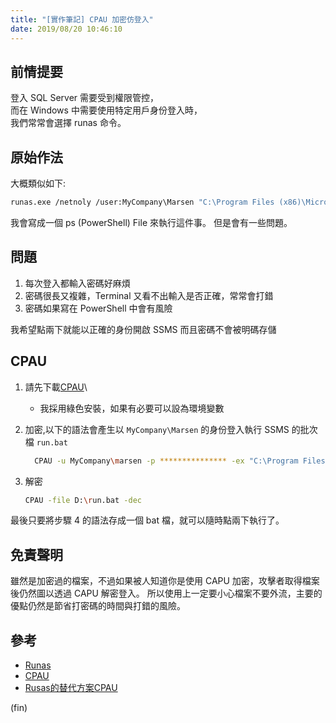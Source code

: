 ```yaml
---
title: "[實作筆記] CPAU 加密仿登入"
date: 2019/08/20 10:46:10
---
```


## 前情提要

登入 SQL Server 需要受到權限管控，  
而在 Windows 中需要使用特定用戶身份登入時，  
我們常常會選擇 runas 命令。  

## 原始作法

大概類似如下:

```bash
runas.exe /netnoly /user:MyCompany\Marsen "C:\Program Files (x86)\Microsoft SQL Server\140\Tools\Binn\ManagementStudio\Ssms.exe"
```

我會寫成一個 ps (PowerShell) File 來執行這件事。
但是會有一些問題。

## 問題

1. 每次登入都輸入密碼好麻煩
2. 密碼很長又複雜，Terminal 又看不出輸入是否正確，常常會打錯
3. 密碼如果寫在 PowerShell 中會有風險

我希望點兩下就能以正確的身份開啟 SSMS 而且密碼不會被明碼存儲

## CPAU

1. 請先下載[CPAU](https://www.joeware.net/freetools/tools/cpau/)\
   - 我採用綠色安裝，如果有必要可以設為環境變數



2. 加密,以下的語法會產生以 `MyCompany\Marsen` 的身份登入執行 SSMS 的批次檔 `run.bat`

    ```bash
      CPAU -u MyCompany\marsen -p *************** -ex "C:\Program Files (x86)\Microsoft SQL Server\140\Tools\Binn\ManagementStudio\Ssms.exe" -enc -file D:\run.bat
    ```

3. 解密

    ```bash
    CPAU -file D:\run.bat -dec
    ```

最後只要將步驟 4 的語法存成一個 bat 檔，就可以隨時點兩下執行了。

## 免責聲明

雖然是加密過的檔案，不過如果被人知道你是使用 CAPU 加密，攻擊者取得檔案後仍然圖以透過 CAPU 解密登入。
所以使用上一定要小心檔案不要外流，主要的優點仍然是節省打密碼的時間與打錯的風險。

## 參考

- [Runas](https://docs.microsoft.com/en-us/previous-versions/windows/it-pro/windows-server-2012-r2-and-2012/cc771525(v%3Dws.11))
- [CPAU](https://www.joeware.net/freetools/tools/cpau/)
- [Rusas的替代方案CPAU](https://blog.xuite.net/billchu1109/wretch/142970080-Rusas%E7%9A%84%E6%9B%BF%E4%BB%A3%E6%96%B9%E6%A1%88CPAU)

(fin)
